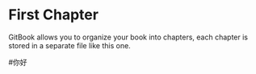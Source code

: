 # First Chapter

GitBook allows you to organize your book into chapters, each chapter is stored in a separate file like this one.

\#你好

